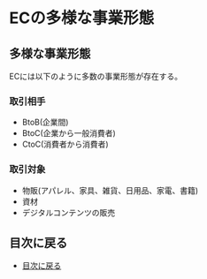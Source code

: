 # ECの多様な事業形態


## 多様な事業形態
ECには以下のように多数の事業形態が存在する。

### 取引相手
- BtoB(企業間)
- BtoC(企業から一般消費者)
- CtoC(消費者から消費者)

### 取引対象
- 物販(アパレル、家具、雑貨、日用品、家電、書籍)
- 資材
- デジタルコンテンツの販売


## 目次に戻る
- [目次に戻る](https://github.com/commerble/ecspec/blob/master/Readme.md)
